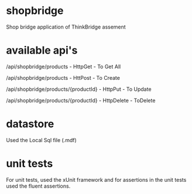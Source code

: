 # shopbridge
Shop bridge application of ThinkBridge assement

# available api's

/api/shopbridge/products - HttpGet - To Get All

/api/shopbridge/products - HttPost - To Create

/api/shopbridge/products/{productId} - HttpPut - To Update

/api/shopbridge/products/{productId} - HttpDelete - ToDelete

# datastore

Used the Local Sql file (.mdf)

# unit tests

For unit tests, used the xUnit framework and for assertions in the unit tests used the fluent assertions.
